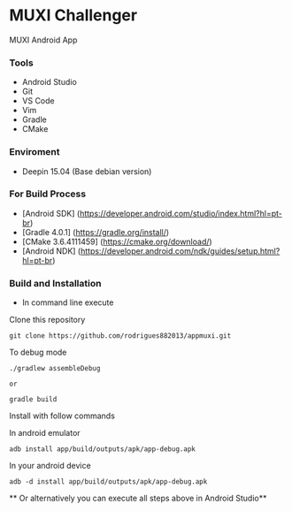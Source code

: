 # MUXI Challenger  #

MUXI Android App

### Tools ###

* Android Studio
* Git
* VS Code
* Vim
* Gradle
* CMake

### Enviroment ###

* Deepin 15.04 (Base debian version)

### For Build Process ###

* [Android SDK] (https://developer.android.com/studio/index.html?hl=pt-br)
* [Gradle 4.0.1] (https://gradle.org/install/)
* [CMake 3.6.4111459] (https://cmake.org/download/)
* [Android NDK] (https://developer.android.com/ndk/guides/setup.html?hl=pt-br)

### Build and Installation ###

* In command line execute

Clone this repository

    git clone https://github.com/rodrigues882013/appmuxi.git

To debug mode

    ./gradlew assembleDebug

    or

    gradle build

Install with follow commands

In android emulator

    adb install app/build/outputs/apk/app-debug.apk

In your android device

    adb -d install app/build/outputs/apk/app-debug.apk

** Or alternatively you can execute all steps above in Android Studio**
